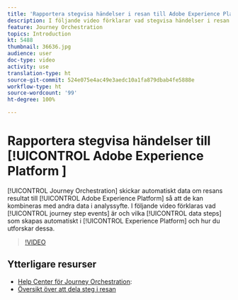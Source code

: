 ```yaml
---
title: 'Rapportera stegvisa händelser i resan till Adobe Experience Platform '
description: I följande video förklarar vad stegvisa händelser i resan är och vilka datasteg som skapas automatiskt i Experience Platform och hur du utforskar dessa.
feature: Journey Orchestration
topics: Introduction
kt: 5488
thumbnail: 36636.jpg
audience: user
doc-type: video
activity: use
translation-type: ht
source-git-commit: 524e075e4ac49e3aedc10a1fa879dbab4fe5888e
workflow-type: ht
source-wordcount: '99'
ht-degree: 100%

---
```



# Rapportera stegvisa händelser till [!UICONTROL Adobe Experience Platform ]

[!UICONTROL Journey Orchestration] skickar automatiskt data om resans resultat till [!UICONTROL Adobe Experience Platform] så att de kan kombineras med andra data i analyssyfte.
I följande video förklaras vad [!UICONTROL journey step events] är och vilka [!UICONTROL data steps] som skapas automatiskt i [!UICONTROL Experience Platform] och hur du utforskar dessa.

>[!VIDEO](https://video.tv.adobe.com/v/36636?quality=12&captions=swe)

## Ytterligare resurser

* [Help Center för Journey Orchestration](https://docs.adobe.com/content/help/sv-SE/journeys/using/journey-orchestration-home.html):
* [Översikt över att dela steg i resan](https://docs.adobe.com/content/help/sv-SE/journeys/using/building-journeys/sharing-journey-steps/sharing-overview.html)

